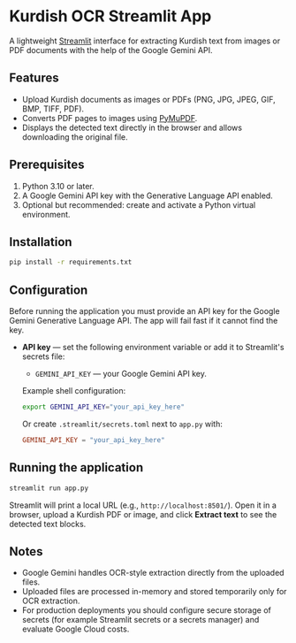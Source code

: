 # Kurdish OCR Streamlit App

A lightweight [Streamlit](https://streamlit.io/) interface for extracting Kurdish text from images or PDF documents with the help of the Google Gemini API.

## Features

- Upload Kurdish documents as images or PDFs (PNG, JPG, JPEG, GIF, BMP, TIFF, PDF).
- Converts PDF pages to images using [PyMuPDF](https://pymupdf.readthedocs.io/).
- Displays the detected text directly in the browser and allows downloading the original file.

## Prerequisites

1. Python 3.10 or later.
2. A Google Gemini API key with the Generative Language API enabled.
3. Optional but recommended: create and activate a Python virtual environment.

## Installation

```bash
pip install -r requirements.txt
```

## Configuration

Before running the application you must provide an API key for the Google Gemini Generative Language API. The app will fail fast if it cannot find the key.

- **API key** &mdash; set the following environment variable or add it to Streamlit's secrets file:
  - `GEMINI_API_KEY` &mdash; your Google Gemini API key.

  Example shell configuration:

  ```bash
  export GEMINI_API_KEY="your_api_key_here"
  ```

  Or create `.streamlit/secrets.toml` next to `app.py` with:

  ```toml
  GEMINI_API_KEY = "your_api_key_here"
  ```

## Running the application

```bash
streamlit run app.py
```

Streamlit will print a local URL (e.g., `http://localhost:8501/`). Open it in a browser, upload a Kurdish PDF or image, and click **Extract text** to see the detected text blocks.

## Notes

- Google Gemini handles OCR-style extraction directly from the uploaded files.
- Uploaded files are processed in-memory and stored temporarily only for OCR extraction.
- For production deployments you should configure secure storage of secrets (for example Streamlit secrets or a secrets manager) and evaluate Google Cloud costs.
